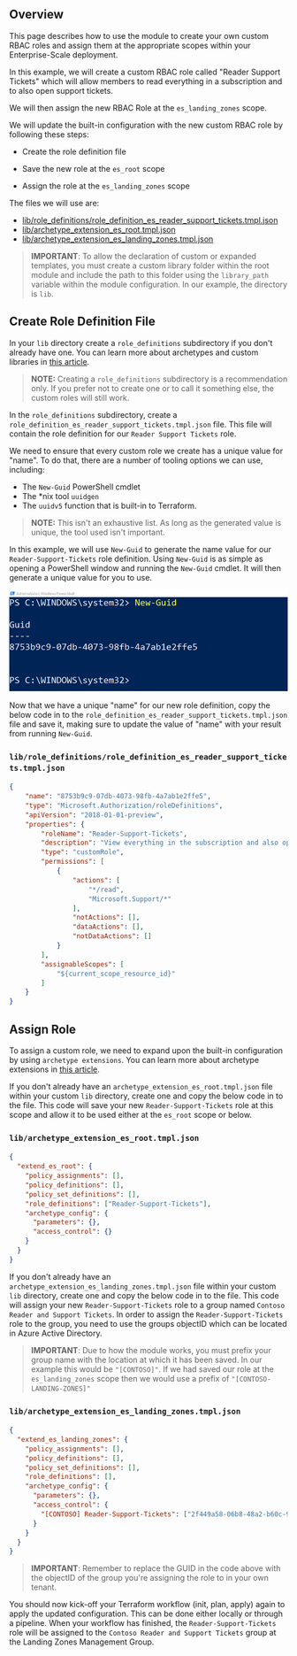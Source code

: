 ## Overview

This page describes how to use the module to create your own custom RBAC roles and assign them at the appropriate scopes within your Enterprise-Scale deployment.

In this example, we will create a custom RBAC role called "Reader Support Tickets" which will allow members to read everything in a subscription and to also open support tickets.

We will then assign the new RBAC Role at the `es_landing_zones` scope.

We will update the built-in configuration with the new custom RBAC role by following these steps:

- Create the role definition file

- Save the new role at the `es_root` scope

- Assign the role at the `es_landing_zones` scope

The files we will use are:

- [lib/role_definitions/role_definition_es_reader_support_tickets.tmpl.json](#librole_definitionsrole_definition_es_reader_support_ticketstmpljson)
- [lib/archetype_extension_es_root.tmpl.json](#libarchetype_extension_es_roottmpljson)
- [lib/archetype_extension_es_landing_zones.tmpl.json](#libarchetype_extension_es_landing_zones_tmpljson)

>**IMPORTANT**: To allow the declaration of custom or expanded templates, you must create a custom library folder within the root module and include the path to this folder using the `library_path` variable within the module configuration. In our example, the directory is `lib`.

## Create Role Definition File

In your `lib` directory create a `role_definitions` subdirectory if you don't already have one. You can learn more about archetypes and custom libraries in [this article](https://github.com/Azure/terraform-azurerm-caf-enterprise-scale/wiki/%5BUser-Guide%5D-Archetype-Definitions).

> **NOTE:** Creating a `role_definitions` subdirectory is a recommendation only. If you prefer not to create one or to call it something else, the custom roles will still work.

In the `role_definitions` subdirectory, create a `role_definition_es_reader_support_tickets.tmpl.json` file. This file will contain the role definition for our `Reader Support Tickets` role.

We need to ensure that every custom role we create has a unique value for "name". To do that, there are a number of tooling options we can use, including:

- The `New-Guid` PowerShell cmdlet
- The *nix tool `uuidgen`
- The `uuidv5` function that is built-in to Terraform.

> **NOTE:** This isn't an exhaustive list. As long as the generated value is unique, the tool used isn't important.

In this example, we will use `New-Guid` to generate the name value for our `Reader-Support-Tickets` role definition. Using `New-Guid` is as simple as opening a PowerShell window and running the `New-Guid` cmdlet. It will then generate a unique value for you to use.

![Create-and-Assign-Custom-RBAC-Roles-New-Guid-01](./media/examples-create-and-assign-custom-rbac-roles-new-guid_01.png)

Now that we have a unique "name" for our new role definition, copy the below code in to the `role_definition_es_reader_support_tickets.tmpl.json` file and save it, making sure to update the value of "name" with your result from running `New-Guid`.

### `lib/role_definitions/role_definition_es_reader_support_tickets.tmpl.json`

```json
{
    "name": "8753b9c9-07db-4073-98fb-4a7ab1e2ffe5",
    "type": "Microsoft.Authorization/roleDefinitions",
    "apiVersion": "2018-01-01-preview",
    "properties": {
        "roleName": "Reader-Support-Tickets",
        "description": "View everything in the subscription and also open support tickets.",
        "type": "customRole",
        "permissions": [
            {
                "actions": [
                    "*/read",
                    "Microsoft.Support/*"
                ],
                "notActions": [],
                "dataActions": [],
                "notDataActions": []
            }
        ],
        "assignableScopes": [
            "${current_scope_resource_id}"
        ]
    }
}
```

## Assign Role

To assign a custom role, we need to expand upon the built-in configuration by using `archetype extensions`.
You can learn more about archetype extensions in [this article](https://github.com/Azure/terraform-azurerm-caf-enterprise-scale/wiki/%5BExamples%5D-Expand-Built-in-Archetype-Definitions).

If you don't already have an `archetype_extension_es_root.tmpl.json` file within your custom `lib` directory, create one and copy the below code in to the file.
This code will save your new `Reader-Support-Tickets` role at this scope and allow it to be used either at the `es_root` scope or below.

### `lib/archetype_extension_es_root.tmpl.json`

```json
{
  "extend_es_root": {
    "policy_assignments": [],
    "policy_definitions": [],
    "policy_set_definitions": [],
    "role_definitions": ["Reader-Support-Tickets"],
    "archetype_config": {
      "parameters": {},
      "access_control": {}
    }
  }
}
```

If you don't already have an `archetype_extension_es_landing_zones.tmpl.json` file within your custom `lib` directory, create one and copy the below code in to the file.
This code will assign your new `Reader-Support-Tickets` role to a group named `Contoso Reader and Support Tickets`.
In order to assign the `Reader-Support-Tickets` role to the group, you need to use the groups objectID which can be located in Azure Active Directory.

>**IMPORTANT**: Due to how the module works, you must prefix your group name with the location at which it has been saved. In our example this would be `"[CONTOSO]"`.
If we had saved our role at the `es_landing_zones` scope then we would use a prefix of `"[CONTOSO-LANDING-ZONES]"`

### `lib/archetype_extension_es_landing_zones.tmpl.json`

```json
{
  "extend_es_landing_zones": {
    "policy_assignments": [],
    "policy_definitions": [],
    "policy_set_definitions": [],
    "role_definitions": [],
    "archetype_config": {
      "parameters": {},
      "access_control": {
        "[CONTOSO] Reader-Support-Tickets": ["2f449a58-06b8-48a2-b60c-9107be0ca878"]
      }
    }
  }
}
```

>**IMPORTANT**: Remember to replace the GUID in the code above with the objectID of the group you're assigning the role to in your own tenant.

You should now kick-off your Terraform workflow (init, plan, apply) again to apply the updated configuration. This can be done either locally or through a pipeline.
When your workflow has finished, the `Reader-Support-Tickets` role will be assigned to the `Contoso Reader and Support Tickets` group at the Landing Zones Management Group.